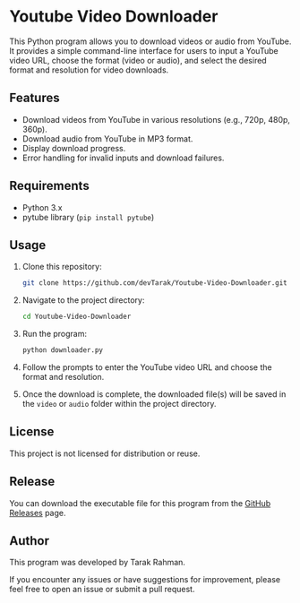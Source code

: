 # Youtube Video Downloader

This Python program allows you to download videos or audio from YouTube. It provides a simple command-line interface for users to input a YouTube video URL, choose the format (video or audio), and select the desired format and resolution for video downloads.

## Features

- Download videos from YouTube in various resolutions (e.g., 720p, 480p, 360p).
- Download audio from YouTube in MP3 format.
- Display download progress.
- Error handling for invalid inputs and download failures.

## Requirements

- Python 3.x
- pytube library (`pip install pytube`)

## Usage

1. Clone this repository:
   ```sh
   git clone https://github.com/devTarak/Youtube-Video-Downloader.git
   ```
2. Navigate to the project directory:
   ```sh
   cd Youtube-Video-Downloader
   ```
3. Run the program:
   ```sh
   python downloader.py
   ```

4. Follow the prompts to enter the YouTube video URL and choose the format and resolution.

5. Once the download is complete, the downloaded file(s) will be saved in the `video` or `audio` folder within the project directory.

## License

This project is not licensed for distribution or reuse.

## Release

You can download the executable file for this program from the [GitHub Releases](https://github.com/devTarak/Youtube-Video-Downloader/releases) page.

## Author

This program was developed by Tarak Rahman.

If you encounter any issues or have suggestions for improvement, please feel free to open an issue or submit a pull request.
